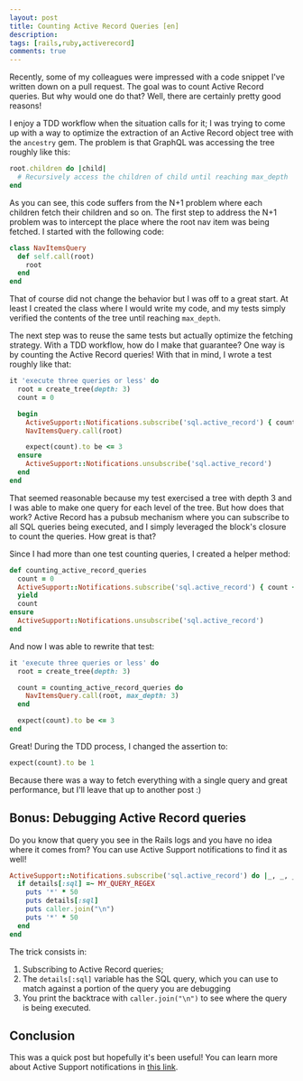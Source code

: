 ```yaml
---
layout: post
title: Counting Active Record Queries [en]
description:
tags: [rails,ruby,activerecord]
comments: true
---
```


Recently, some of my colleagues were impressed with a code snippet I've written down on a pull request. The goal was to count Active Record queries. But why would one do that? Well, there are certainly pretty good reasons!

I enjoy a TDD workflow when the situation calls for it; I was trying to come up with a way to optimize the extraction of an Active Record object tree with the `ancestry` gem. The problem is that GraphQL was accessing the tree roughly like this:

```ruby
root.children do |child|
  # Recursively access the children of child until reaching max_depth
end
```

As you can see, this code suffers from the N+1 problem where each children fetch their children and so on. The first step to address the N+1 problem was to intercept the place where the root nav item was being fetched. I started with the following code:

```ruby
class NavItemsQuery
  def self.call(root)
    root
  end
end
```

That of course did not change the behavior but I was off to a great start. At least I created the class where I would write my code, and my tests simply verified the contents of the tree until reaching `max_depth`.

The next step was to reuse the same tests but actually optimize the fetching strategy. With a TDD workflow, how do I make that guarantee? One way is by counting the Active Record queries! With that in mind, I wrote a test roughly like that:

```ruby
it 'execute three queries or less' do
  root = create_tree(depth: 3)
  count = 0

  begin
    ActiveSupport::Notifications.subscribe('sql.active_record') { count += 1 }
    NavItemsQuery.call(root)

    expect(count).to be <= 3
  ensure
    ActiveSupport::Notifications.unsubscribe('sql.active_record')
  end
end
```

That seemed reasonable because my test exercised a tree with depth 3 and I was able to make one query for each level of the tree. But how does that work? Active Record has a pubsub mechanism where you can subscribe to all SQL queries being executed, and I simply leveraged the block's closure to count the queries. How great is that?

Since I had more than one test counting queries, I created a helper method:

```ruby
def counting_active_record_queries
  count = 0
  ActiveSupport::Notifications.subscribe('sql.active_record') { count += 1 }
  yield
  count
ensure
  ActiveSupport::Notifications.unsubscribe('sql.active_record')
end
```

And now I was able to rewrite that test:

```ruby
it 'execute three queries or less' do
  root = create_tree(depth: 3)

  count = counting_active_record_queries do
    NavItemsQuery.call(root, max_depth: 3)
  end

  expect(count).to be <= 3
end
```

Great! During the TDD process, I changed the assertion to:

```ruby
expect(count).to be 1
```

Because there was a way to fetch everything with a single query and great performance, but I'll leave that up to another post :)

## Bonus: Debugging Active Record queries

Do you know that query you see in the Rails logs and you have no idea where it comes from? You can use Active Support notifications to find it as well!

```ruby
ActiveSupport::Notifications.subscribe('sql.active_record') do |_, _, _, _, details|
  if details[:sql] =~ MY_QUERY_REGEX
    puts '*' * 50
    puts details[:sql]
    puts caller.join("\n")
    puts '*' * 50
  end
end
```

The trick consists in:

1. Subscribing to Active Record queries;
2. The `details[:sql]` variable has the SQL query, which you can use to match against a portion of the query you are debugging
3. You print the backtrace with `caller.join("\n")` to see where the query is being executed.

## Conclusion

This was a quick post but hopefully it's been useful! You can learn more about Active Support notifications in [this link](https://api.rubyonrails.org/classes/ActiveSupport/Notifications.html).
